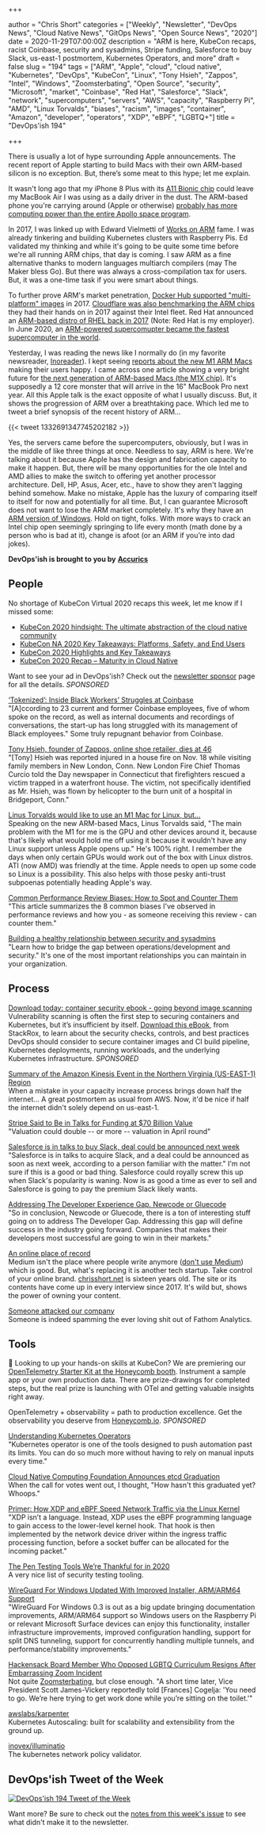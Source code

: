 +++

author = "Chris Short"
categories = ["Weekly", "Newsletter", "DevOps News", "Cloud Native News", "GitOps News", "Open Source News", "2020"]
date = 2020-11-29T07:00:00Z
description = "ARM is here, KubeCon recaps, racist Coinbase, security and sysadmins, Stripe funding, Salesforce to buy Slack, us-east-1 postmortem, Kubernetes Operators, and more"
draft = false
slug = "194"
tags = ["ARM", "Apple", "cloud", "cloud native", "Kubernetes", "DevOps", "KubeCon", "Linux", "Tony Hsieh",  "Zappos", "Intel", "Windows", "Zoomsterbating", "Open Source", "security", "Microsoft", "market", "Coinbase", "Red Hat", "Salesforce", "Slack", "network", "supercomputers", "servers", "AWS", "capacity", "Raspberry Pi", "AMD", "Linux Torvalds", "biases", "racism", "images", "container", "Amazon", "developer", "operators", "XDP", "eBPF", "LGBTQ+"]
title = "DevOps'ish 194"

+++

There is usually a lot of hype surrounding Apple announcements. The recent report of Apple starting to build Macs with their own ARM-based silicon is no exception. But, there’s some meat to this hype; let me explain.

It wasn't long ago that my iPhone 8 Plus with its [A11 Bionic chip](https://www.macrumors.com/2017/09/13/a11-bionic-chip-geekbench-scores/?utm_source=newsletter&utm_medium=devopsish&utm_campaign=194) could leave my MacBook Air I was using as a daily driver in the dust. The ARM-based phone you're carrying around (Apple or otherwise) [probably has more computing power than the entire Apollo space program](https://theconversation.com/would-your-mobile-phone-be-powerful-enough-to-get-you-to-the-moon-115933?utm_source=newsletter&utm_medium=devopsish&utm_campaign=194).

In 2017, I was linked up with Edward Vielmetti of [Works on ARM](https://www.worksonarm.com/?utm_source=newsletter&utm_medium=devopsish&utm_campaign=194) fame. I was already tinkering and building Kubernetes clusters with Raspberry Pis. Ed validated my thinking and while it's going to be quite some time before we're all running ARM chips, that day is coming. I saw ARM as a fine alternative thanks to modern languages multiarch compilers (may The Maker bless Go). But there was always a cross-compilation tax for users. But, it was a one-time task if you were smart about things.

To further prove ARM's market penetration, [Docker Hub  supported "multi-platform" images](https://devopsish.com/042/) in 2017. [Cloudflare was also benchmarking the ARM chips](https://blog.cloudflare.com/arm-takes-wing/?utm_source=newsletter&utm_medium=devopsish&utm_campaign=194) they had their hands on in 2017 against their Intel fleet. Red Hat announced an [ARM-based distro of RHEL back in 2017](https://www.redhat.com/en/blog/red-hat-introduces-arm-server-support-red-hat-enterprise-linux?utm_source=newsletter&utm_medium=devopsish&utm_campaign=194) (Note: Red Hat is my employer). In June 2020, an [ARM-powered supercomupter became the fastest supercomputer in the world](https://www.zdnet.com/article/arm-and-linux-take-supercomputer-top500-crown/?utm_source=newsletter&utm_medium=devopsish&utm_campaign=194).

Yesterday, I was reading the news like I normally do (in my favorite newsreader, [Inoreader](https://www.inoreader.com/?utm_source=newsletter&utm_medium=devopsish&utm_campaign=194)). I kept seeing [reports about the new M1 ARM Macs](https://steipete.com/posts/apple-silicon-m1-a-developer-perspective/?utm_source=newsletter&utm_medium=devopsish&utm_campaign=194) making their users happy. I came across one article showing a very bright future for [the next generation of ARM-based Macs (the M1X chip)](https://www.tomsguide.com/news/macbook-pro-16-inch-m1x-chip-just-leaked-and-its-game-over-for-intel?utm_source=newsletter&utm_medium=devopsish&utm_campaign=194). It's supposedly a 12 core monster that will arrive in the 16" MacBook Pro next year. All this Apple talk is the exact opposite of what I usually discuss. But, it shows the progression of ARM over a breathtaking pace. Which led me to tweet a brief synopsis of the recent history of ARM...

{{< tweet 1332691347745202182 >}}

Yes, the servers came before the supercomputers, obviously, but I was in the middle of like three things at once. Needless to say, ARM is here. We're talking about it because Apple has the design and fabrication capacity to make it happen. But, there will be many opportunities for the ole Intel and AMD allies to make the switch to offering yet another processor architecture. Dell, HP, Asus, Acer, etc., have to show they aren't lagging behind somehow. Make no mistake, Apple has the luxury of comparing itself to itself for now and potentially for all time. But, I can guarantee Microsoft does not want to lose the ARM market completely. It's why they have an [ARM version of Windows](https://docs.microsoft.com/en-us/windows/arm/?utm_source=newsletter&utm_medium=devopsish&utm_campaign=194). Hold on tight, folks. With more ways to crack an Intel chip open seemingly springing to life every month (math done by a person who is bad at it), change is afoot (or an ARM if you’re into dad jokes).

**DevOps'ish is brought to you by** [**Accurics**](https://www.accurics.com/?utm_source=newsletter&utm_medium=devopsish&utm_campaign=194)

## People

No shortage of KubeCon Virtual 2020 recaps this week, let me know if I missed some:

* [KubeCon 2020 hindsight: The ultimate abstraction of the cloud native community](https://siliconangle.com/2020/11/27/kubecon-2020-hindsight-ultimate-abstraction-cloud-native-community/)
* [KubeCon NA 2020 Key Takeaways: Platforms, Safety, and End Users](https://blog.getambassador.io/kubecon-na-2020-key-takeaways-platforms-safety-and-end-users-cb6df12082e6)
* [KubeCon 2020 Highlights and Key Takeaways](https://www.stackrox.com/post/2020/11/kubecon-2020-highlights-and-key-takeaways/)
* [KubeCon 2020 Recap – Maturity in Cloud Native](https://harness.io/2020/11/kubecon-2020-recap-maturity-in-cloud-native/)

Want to see your ad in DevOps'ish? Check out the [newsletter sponsor](https://devopsish.com/sponsor/) page for all the details. *SPONSORED*

[‘Tokenized’: Inside Black Workers’ Struggles at Coinbase](https://www.nytimes.com/2020/11/27/technology/coinbase-cryptocurrency-black-employees.html)  
"[A]ccording to 23 current and former Coinbase employees, five of whom spoke on the record, as well as internal documents and recordings of conversations, the start-up has long struggled with its management of Black employees." Some truly repugnant behavior from Coinbase.

[Tony Hsieh, founder of Zappos, online shoe retailer, dies at 46](https://www.washingtonpost.com/local/obituaries/tony-hsieh-dead/2020/11/28/9669a22a-3197-11eb-bae0-50bb17126614_story.html)  
"[Tony] Hsieh was reported injured in a house fire on Nov. 18 while visiting family members in New London, Conn. New London Fire Chief Thomas Curcio told the Day newspaper in Connecticut that firefighters rescued a victim trapped in a waterfront house. The victim, not specifically identified as Mr. Hsieh, was flown by helicopter to the burn unit of a hospital in Bridgeport, Conn."

[Linus Torvalds would like to use an M1 Mac for Linux, but...](https://www.zdnet.com/article/linus-torvalds-would-like-to-use-an-m1-mac-for-linux-but/)  
Speaking on the new ARM-based Macs, Linus Torvalds said, "The main problem with the M1 for me is the GPU and other devices around it, because that's likely what would hold me off using it because it wouldn't have any Linux support unless Apple opens up." He's 100% right. I remember the days when only certain GPUs would work out of the box with Linux distros. ATI (now AMD) was friendly at the time. Apple needs to open up some code so Linux is a possibility. This also helps with those pesky anti-trust subpoenas potentially heading Apple's way.

[Common Performance Review Biases: How to Spot and Counter Them](https://blog.pragmaticengineer.com/performance-review-biases/)  
"This article summarizes the 8 common biases I've observed in performance reviews and how you - as someone receiving this review - can counter them."

[Building a healthy relationship between security and sysadmins](https://www.redhat.com/sysadmin/security-and-sysadmins)  
"Learn how to bridge the gap between operations/development and security." It's one of the most important relationships you can maintain in your organization.

## Process

[Download today: container security ebook - going beyond image scanning](https://security.stackrox.com/container-security-going-beyond-image-scanning.html?Source=DevOpsish&LSource=DevOpsish)  
Vulnerability scanning is often the first step to securing containers and Kubernetes, but it’s insufficient by itself. [Download this eBook](https://security.stackrox.com/container-security-going-beyond-image-scanning.html?Source=DevOpsish&LSource=DevOpsish), from StackRox, to learn about the security checks, controls, and best practices DevOps should consider to secure container images and CI build pipeline, Kubernetes deployments, running workloads, and the underlying Kubernetes infrastructure. *SPONSORED*

[Summary of the Amazon Kinesis Event in the Northern Virginia (US-EAST-1) Region](https://aws.amazon.com/message/11201/)  
When a mistake in your capacity increase process brings down half the internet... A great postmortem as usual from AWS. Now, it'd be nice if half the internet didn't solely depend on us-east-1.

[Stripe Said to Be in Talks for Funding at $70 Billion Value](https://www.bloomberg.com/news/articles/2020-11-24/payments-startup-stripe-is-said-in-talks-to-raise-new-funding)  
"Valuation could double -- or more -- valuation in April round"

[Salesforce is in talks to buy Slack, deal could be announced next week](https://www.cnbc.com/2020/11/25/slack-shares-jump-following-report-of-possible-salesforce-acquisition.html)  
"Salesforce is in talks to acquire Slack, and a deal could be announced as soon as next week, according to a person familiar with the matter." I'm not sure if this is a good or bad thing. Salesforce could royally screw this up when Slack's popularity is waning. Now is as good a time as ever to sell and Salesforce is going to pay the premium Slack likely wants.

[Addressing The Developer Experience Gap. Newcode or Gluecode](https://redmonk.com/jgovernor/2020/11/26/addressing-the-developer-experience-gap-newcode-or-gluecode/)  
"So in conclusion, Newcode or Gluecode, there is a ton of interesting stuff going on to address The Developer Gap. Addressing this gap will define success in the industry going forward. Companies that makes their developers most successful are going to win in their markets."

[An online place of record](https://rubenerd.com/an-online-place-of-record/)  
Medium isn't the place where people write anymore ([don't use Medium](https://nomedium.dev/)) which is good. But, what's replacing it is another tech startup. Take control of your online brand. [chrisshort.net](https://chrisshort.net) is sixteen years old. The site or its contents have come up in every interview since 2017. It's wild but, shows the power of owning your content.

[Someone attacked our company](https://usefathom.com/blog/ddos-attack)  
Someone is indeed spamming the ever loving shit out of Fathom Analytics.

## Tools

🎺  Looking to up your hands-on skills at KubeCon? We are premiering our [OpenTelemetry Starter Kit at the Honeycomb booth](https://info.honeycomb.io/honeycomb-and-kubecon). Instrument a sample app or your own production data. There are prize-drawings for completed steps, but the real prize is launching with OTel and getting valuable insights right away.

OpenTelemetry + observability = path to production excellence. Get the observability you deserve from [Honeycomb.io](https://ui.honeycomb.io/signup/?&utm_source=devopsish&utm_medium=newsletter&utm_campaign=ad&utm_content=product-signup). *SPONSORED*

[Understanding Kubernetes Operators](https://caylent.com/understanding-kubernetes-operators)  
"Kubernetes operator is one of the tools designed to push automation past its limits. You can do so much more without having to rely on manual inputs every time."

[Cloud Native Computing Foundation Announces etcd Graduation](https://www.cncf.io/announcements/2020/11/24/cloud-native-computing-foundation-announces-etcd-graduation/)  
When the call for votes went out, I thought, "How hasn't this graduated yet? Whoops."

[Primer: How XDP and eBPF Speed Network Traffic via the Linux Kernel](https://thenewstack.io/primer-how-xdp-and-ebpf-speed-network-traffic-via-the-linux-kernel/)  
"XDP isn’t a language. Instead, XDP uses the eBPF programming language to gain access to the lower-level kernel hook. That hook is then implemented by the network device driver within the ingress traffic processing function, before a socket buffer can be allocated for the incoming packet."

[The Pen Testing Tools We’re Thankful for in 2020](https://labs.bishopfox.com/industry-blog/pen-testing-tools-were-thankful-for-in-2020)  
A very nice list of security testing tooling.

[WireGuard For Windows Updated With Improved Installer, ARM/ARM64 Support](https://www.phoronix.com/scan.php?page=news_item&px=WireGuard-For-Windows-0.3)  
"WireGuard For Windows 0.3 is out as a big update bringing documentation improvements, ARM/ARM64 support so Windows users on the Raspberry Pi or relevant Microsoft Surface devices can enjoy this functionality, installer infrastructure improvements, improved configuration handling, support for split DNS tunneling, support for concurrently handling multiple tunnels, and performance/stability improvements."

[Hackensack Board Member Who Opposed LGBTQ Curriculum Resigns After Embarrassing Zoom Incident](https://dailyvoice.com/new-jersey/hackensack/news/hackensack-board-member-who-opposed-lgbtq-curriculum-resigns-after-embarrassing-zoom-incident/798530/)  
Not quite [Zoomsterbating](http://zoomsterbating.com/), but close enough. "A short time later, Vice President Scott James-Vickery reportedly told [Frances] Cogelja: 'You need to go. We’re here trying to get work done while you’re sitting on the toilet.'"

[awslabs/karpenter](https://github.com/awslabs/karpenter)  
Kubernetes Autoscaling: built for scalability and extensibility from the ground up.

[inovex/illuminatio](https://github.com/inovex/illuminatio)  
The kubernetes network policy validator.

## DevOps'ish Tweet of the Week

[![DevOps'ish 194 Tweet of the Week](https://shortcdn.com/file/devopsish/194-devopsish-tweet-of-the-week.png)](https://twitter.com/tucker_dev/status/1330211710947504128)

Want more? Be sure to check out the [notes from this week's issue](https://devopsish.com/194/notes/) to see what didn't make it to the newsletter.
